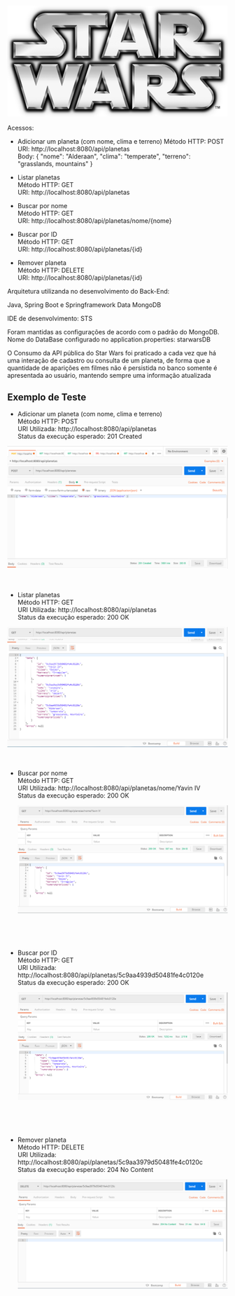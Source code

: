 <img src="/docs/Star-Wars-Logo-9.png" alt="Teste" style="max-width:100%;">

<title>API REST (Teste B2W)</title>

Acessos:
- Adicionar um planeta (com nome, clima e terreno)
        Método HTTP: POST<br/>
	URI:  http://localhost:8080/api/planetas<br/>
	Body: { "nome": "Alderaan", "clima": "temperate", "terreno": "grasslands, mountains" }<br/>

- Listar planetas<br/>
        Método HTTP: GET<br/>
	URI: http://localhost:8080/api/planetas<br/>

- Buscar por nome<br/>
        Método HTTP: GET<br/>
	URI: http://localhost:8080/api/planetas/nome/{nome}<br/>

- Buscar por ID<br/>
        Método HTTP: GET<br/>
	URI: http://localhost:8080/api/planetas/{id}<br/>

- Remover planeta<br/>
        Método HTTP: DELETE<br/>
	URI: http://localhost:8080/api/planetas/{id}<br/>

Arquitetura utilizanda no desenvolvimento do  Back-End:

Java, Spring Boot e Springframework Data MongoDB

IDE de desenvolvimento: STS

Foram mantidas as configurações de acordo com o padrão do MongoDB.
Nome do DataBase configurado no application.properties: starwarsDB

O Consumo da API pública do Star Wars foi praticado a cada vez que há uma interação de cadastro ou consulta de um planeta, de forma que a quantidade de aparições em filmes não é persistida no banco somente é apresentada ao usuário, mantendo sempre uma informação atualizada


<h2>Exemplo de Teste</h2>


- Adicionar um planeta (com nome, clima e terreno)<br/>
Método HTTP: POST<br/>
URI Utilizada: http://localhost:8080/api/planetas<br/>
Status da execução esperado: 201 Created<br/>

<img src="/docs/adicionar_planeta.PNG" alt="Teste" style="max-width:100%;">
<br/>
<br/>
<br/>

- Listar planetas<br/>
        Método HTTP: GET<br/>
	URI Utilizada: http://localhost:8080/api/planetas<br/>
	Status da execução esperado: 200 OK<br/>
	

<img src="/docs/listar-planetas.PNG" alt="Teste" style="max-width:100%;">
<br/>
<br/>
<br/>

- Buscar por nome<br/>
        Método HTTP: GET<br/>
	URI Utilizada: http://localhost:8080/api/planetas/nome/Yavin IV<br/>
	Status da execução esperado: 200 OK<br/>
	
	<img src="/docs/buscar-nome.PNG" alt="Teste" style="max-width:100%;">
<br/>	
<br/>	
<br/>	

- Buscar por ID<br/>
        Método HTTP: GET<br/>
	URI Utilizada: http://localhost:8080/api/planetas/5c9aa4939d50481fe4c0120e<br/>
	Status da execução esperado: 200 OK<br/>
	
	<img src="/docs/bucar-id.PNG" alt="Teste" style="max-width:100%;">
<br/>	
<br/>	
<br/>	

- Remover planeta<br/>
        Método HTTP: DELETE<br/>
	URI Utilizada: http://localhost:8080/api/planetas/5c9aa3979d50481fe4c0120c<br/>
	Status da execução esperado: 204 No Content<br/>
	
	<img src="/docs/remover-planeta.PNG" alt="Teste" style="max-width:100%;">

